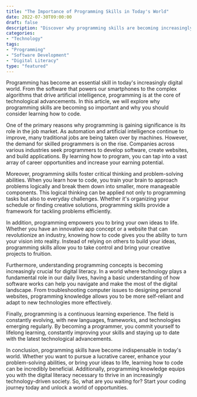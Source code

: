 ```yaml
---
title: "The Importance of Programming Skills in Today's World"
date: 2022-07-30T09:00:00
draft: false
description: "Discover why programming skills are becoming increasingly crucial in today's society."
categories:
- "Technology"
tags:
- "Programming"
- "Software Development"
- "Digital Literacy"
type: "featured"
---
```


Programming has become an essential skill in today's increasingly digital world. From the software that powers our smartphones to the complex algorithms that drive artificial intelligence, programming is at the core of technological advancements. In this article, we will explore why programming skills are becoming so important and why you should consider learning how to code.

One of the primary reasons why programming is gaining significance is its role in the job market. As automation and artificial intelligence continue to improve, many traditional jobs are being taken over by machines. However, the demand for skilled programmers is on the rise. Companies across various industries seek programmers to develop software, create websites, and build applications. By learning how to program, you can tap into a vast array of career opportunities and increase your earning potential.

Moreover, programming skills foster critical thinking and problem-solving abilities. When you learn how to code, you train your brain to approach problems logically and break them down into smaller, more manageable components. This logical thinking can be applied not only to programming tasks but also to everyday challenges. Whether it's organizing your schedule or finding creative solutions, programming skills provide a framework for tackling problems efficiently.

In addition, programming empowers you to bring your own ideas to life. Whether you have an innovative app concept or a website that can revolutionize an industry, knowing how to code gives you the ability to turn your vision into reality. Instead of relying on others to build your ideas, programming skills allow you to take control and bring your creative projects to fruition.

Furthermore, understanding programming concepts is becoming increasingly crucial for digital literacy. In a world where technology plays a fundamental role in our daily lives, having a basic understanding of how software works can help you navigate and make the most of the digital landscape. From troubleshooting computer issues to designing personal websites, programming knowledge allows you to be more self-reliant and adapt to new technologies more effectively.

Finally, programming is a continuous learning experience. The field is constantly evolving, with new languages, frameworks, and technologies emerging regularly. By becoming a programmer, you commit yourself to lifelong learning, constantly improving your skills and staying up to date with the latest technological advancements.

In conclusion, programming skills have become indispensable in today's world. Whether you want to pursue a lucrative career, enhance your problem-solving abilities, or bring your ideas to life, learning how to code can be incredibly beneficial. Additionally, programming knowledge equips you with the digital literacy necessary to thrive in an increasingly technology-driven society. So, what are you waiting for? Start your coding journey today and unlock a world of opportunities.
